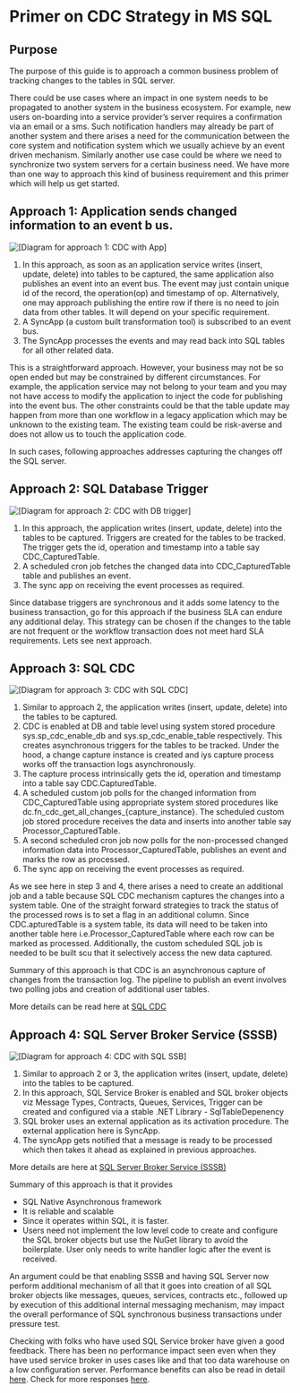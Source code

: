 # Primer on CDC Strategy in MS SQL

## Purpose
The purpose of this guide is to approach a common business problem of tracking changes to the tables in SQL server. 

There could be use cases where an impact in one system needs to be propagated to another system in the business ecosystem. 
For example, new users on-boarding into a service provider’s server requires a confirmation via an email or a sms. Such notification handlers may already be part of another system and there arises a need for the communication between the core system and notification system which we usually achieve by an event driven mechanism. 
Similarly another use case could be where we need to synchronize two system servers for a certain business need. 
We have more than one way to approach this kind of business requirement and this primer which will help us get started.


## Approach 1: Application sends changed information to an event b	us.


![\[Diagram for approach 1: CDC with App\]](https://github.com/surbhi-nijhara/techtumblr/blob/master/ms-sql-guide/diag_source/ms-sql-cdc-app.jpg?raw=true)

1. In this approach, as soon as an application service writes (insert, update, delete) into tables to be captured, the same application also publishes an event into an event bus. The event may just contain unique id of the record, the operation(op) and timestamp of op. 
Alternatively, one may approach publishing the entire row if there is no need to join data from other tables. It will depend on your specific requirement.
2. A SyncApp (a custom built transformation tool) is subscribed to an event bus.
3. The SyncApp processes the events and may read back into SQL tables for all other related data.

This is a straightforward approach. However, your business may not be so open ended but may be constrained by different circumstances.  For example, the application service may not belong to your team and you may not have access to modify the application to inject the code for publishing into the event bus. The other constraints could be that the table update may happen from more than one workflow in a legacy application which may be unknown to the existing team. The existing team could be risk-averse and does not allow us to touch the application code.

In such cases, following approaches addresses capturing the changes off the SQL server.


## Approach 2: SQL Database Trigger

![\[Diagram for approach 2: CDC with DB trigger\]](https://github.com/surbhi-nijhara/techtumblr/blob/master/ms-sql-guide/diag_source/ms-sql-cdc-db-trigger.jpg?raw=true)

1. In this approach, the application writes  (insert, update, delete)  into the tables to be captured.
Triggers are created for the tables to be tracked. The trigger gets the id, operation and timestamp into a table  say CDC_CapturedTable.
2. A scheduled cron job fetches the changed data into CDC_CapturedTable table and publishes an event.
3. The sync app on receiving the event processes as required.


Since database triggers are synchronous and it adds some latency to the business transaction, go for this approach if the business SLA can endure any additional delay. This strategy can be chosen if the changes to the table are not frequent or the workflow transaction does not meet hard SLA requirements.
Lets see next approach.


## Approach 3: SQL CDC

![\[Diagram for approach 3: CDC with SQL CDC\]](https://github.com/surbhi-nijhara/techtumblr/blob/master/ms-sql-guide/diag_source/ms-sql-cdc-cdc.jpg?raw=true)

1. Similar to approach 2, the application writes (insert, update, delete) into the tables to be captured.
2. CDC is enabled at DB and table level using system stored procedure sys.sp_cdc_enable_db and sys.sp_cdc_enable_table respectively.
This creates asynchronous triggers for the tables to be tracked. Under the hood, a change capture instance is created and iys capture process works off the transaction logs asynchronously.
3. The capture process intrinsically gets the id, operation and timestamp into a table say CDC.CapturedTable.
4. A scheduled custom job polls for the changed information from CDC_CapturedTable using appropriate system stored procedures like dc.fn_cdc_get_all_changes_{capture_instance}. The scheduled custom job stored procedure receives the data and inserts into another table say Processor_CapturedTable.
5. A second scheduled cron job now polls for the non-processed changed information data into Processor_CapturedTable, publishes an event and marks the row as processed.
6. The sync app on receiving the event processes as required.

As we see here in step 3 and 4, there arises a need to create an additional job and a table because  SQL CDC mechanism captures the changes into a system table. 
One of the straight forward strategies to track the status of the processed rows is to set a flag in an additional column. Since CDC.apturedTable is a system table, its data will need to be taken into another table here i.e.Processor_CapturedTable where each row can be marked as processed.  Additionally, the custom scheduled SQL job is needed to be built scu that it selectively access the new data captured.

Summary of this approach is that
CDC is an asynchronous capture of changes from the transaction log.
The pipeline to publish an event involves two polling jobs and creation of additional user tables.

More details can be read here at [SQL CDC](https://docs.microsoft.com/en-us/sql/relational-databases/track-changes/about-change-data-capture-sql-server?view=sql-server-ver15)


## Approach 4: SQL Server Broker Service (SSSB)

![\[Diagram for approach 4: CDC with SQL SSB\]](https://github.com/surbhi-nijhara/techtumblr/blob/master/ms-sql-guide/diag_source/ms-sql-cdc-sssb.jpg?raw=true)

1. Similar to approach 2 or 3, the application writes (insert, update, delete) into the tables to be captured. 
2. In this approach, SQL Service Broker is enabled and SQL broker objects viz Message Types, Contracts, Queues, Services, Trigger can be created and configured via a stable  .NET Library - SqlTableDepenency
3. SQL broker uses an external application as its activation procedure. The external application here is SyncApp.
4. The syncApp gets notified that a message is ready to be processed which then takes it ahead as explained in previous approaches.

More details are here at [SQL Server Broker Service (SSSB)](https://docs.microsoft.com/en-us/sql/database-engine/configure-windows/sql-server-service-broker?view=sql-server-ver15)

Summary of this approach is that it provides 
+ SQL Native Asynchronous framework
+ It is reliable and scalable
+ Since it operates within SQL, it is faster.
+ Users need not implement the low level code to create and configure the SQL broker objects but use the NuGet library to avoid the boilerplate. User only needs to write handler logic after the event is received.

An argument could be that enabling SSSB and having SQL Server now perform additional mechanism of all that it goes into creation of all SQL broker objects like messages, queues, services, contracts etc., followed up by execution of this additional internal messaging mechanism, may impact the overall performance of SQL synchronous business transactions under pressure test.

Checking with folks who have used SQL Service broker have given a good feedback. There has been no performance impact seen even when they have used service broker in uses cases like and that too data warehouse on a low configuration server. 
Performance benefits can also be read in detail [here](https://docs.microsoft.com/en-us/previous-versions/sql/sql-server-2008/dd576261(v=sql.100)). Check for more responses [here](https://stackoverflow.com/questions/61590787/sql-server-service-broker-performance-impact).
